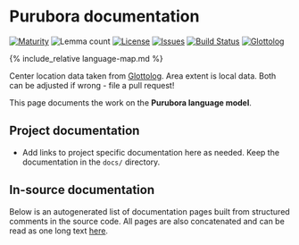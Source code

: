 # Purubora documentation

<div class="twocolumn map" markdown="1">

[![Maturity](https://img.shields.io/endpoint?url=https%3A%2F%2Fraw.githubusercontent.com%2Fgiellalt%2Flang-pur%2Fgh-pages%2Fmaturity.json)](https://giellalt.github.io/MaturityClassification.html)
![Lemma count](https://img.shields.io/endpoint?url=https%3A%2F%2Fraw.githubusercontent.com%2Fgiellalt%2Flang-pur%2Fgh-pages%2Flemmacount.json)
[![License](https://img.shields.io/github/license/giellalt/lang-pur)](https://github.com/giellalt/lang-pur/blob/main/LICENSE)
[![Issues](https://img.shields.io/github/issues/giellalt/lang-pur)](https://github.com/giellalt/lang-pur/issues)
[![Build Status](https://builds.giellalt.org/api/badge/lang-pur?label=CI)](https://builds.giellalt.org/pipelines/lang-pur/builds/latest)
[![Glottolog](https://img.shields.io/badge/Glottolog-green)](https://glottolog.org/resource/languoid/id/puru1264)

{% include_relative language-map.md %}

Center location data taken from [Glottolog](https://glottolog.org/). Area extent is local data. Both can be adjusted if wrong - file a pull request!

</div>

This page documents the work on the **Purubora language model**. 

## Project documentation

* Add links to project specific documentation here as needed. Keep the documentation in the `docs/` directory.

## In-source documentation

Below is an autogenerated list of documentation pages built from structured comments in the source code. All pages are also concatenated and can be read as one long text [here](pur.md).
